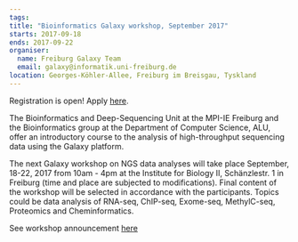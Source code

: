 ```yaml
---
tags:
title: "Bioinformatics Galaxy workshop, September 2017"
starts: 2017-09-18
ends: 2017-09-22
organiser:
  name: Freiburg Galaxy Team
  email: galaxy@informatik.uni-freiburg.de
location: Georges-Köhler-Allee, Freiburg im Breisgau, Tyskland
---
```


Registration is open! Apply [here](https://goo.gl/forms/HsTektuQE6e6lsoC2).

The Bioinformatics and Deep-Sequencing Unit at the MPI-IE Freiburg and the
Bioinformatics group at the Department of Computer Science, ALU, offer an
introductory course to the analysis of high-throughput sequencing data using
the Galaxy platform.

The next Galaxy workshop on NGS data analyses will take place September, 18-22,
2017 from 10am - 4pm at the Institute for Biology II, Schänzlestr. 1 in
Freiburg (time and place are subjected to modifications). Final content of the
workshop will be selected in accordance with the participants. Topics could be
data analysis of RNA-seq, ChIP-seq, Exome-seq, MethylC-seq, Proteomics and
Cheminformatics.


See workshop announcement [here](https://drive.google.com/file/d/0Bw3CPLmTKRT8V1p0QlU5QnYyS28/view)
